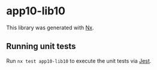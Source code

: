 # app10-lib10

This library was generated with [Nx](https://nx.dev).

## Running unit tests

Run `nx test app10-lib10` to execute the unit tests via [Jest](https://jestjs.io).
